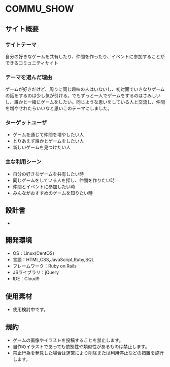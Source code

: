 # COMMU_SHOW

## サイト概要
### サイトテーマ
自分の好きなゲームを共有したり、仲間を作ったり、イベントに参加することができるコミュニティサイト

### テーマを選んだ理由
ゲームが好きだけど、周りに同じ趣味の人はいないし、初対面でいきなりゲームの話をするのは少し気が引ける。でもずっと一人でゲームをするのはさみしいし、誰かと一緒にゲームをしたい。同じような思いをしている人と交流し、仲間を増やせれたらいいなと思いこのテーマにしました。

### ターゲットユーザ
* ゲームを通じて仲間を増やしたい人
* とりあえず誰かとゲームをしたい人
* 新しいゲームを見つけたい人

### 主な利用シーン
* 自分の好きなゲームを共有したい時
* 同じゲームをしている人を探し、仲間を作りたい時
* 仲間とイベントに参加したい時
* みんながおすすめのゲームを知りたい時

## 設計書
* 

## 開発環境
* OS：Linux(CentOS)
* 言語：HTML,CSS,JavaScript,Ruby,SQL
* フレームワーク：Ruby on Rails
* JSライブラリ：jQuery
* IDE：Cloud9

## 使用素材
* 使用検討中です。

## 規約
* ゲームの画像やイラストを投稿することを禁止します。
* 自作のイラストであっても依拠性や類似性があるものは禁止します。
* 禁止行為を発見した場合は運営により削除または利用停止などの措置を施行します。
